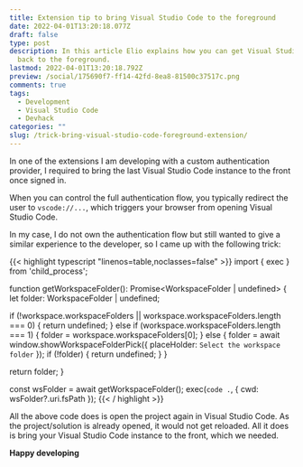 ```yaml
---
title: Extension tip to bring Visual Studio Code to the foreground
date: 2022-04-01T13:20:18.077Z
draft: false
type: post
description: In this article Elio explains how you can get Visual Studio Code to be brought
  back to the foreground.
lastmod: 2022-04-01T13:20:18.792Z
preview: /social/175690f7-ff14-42fd-8ea8-81500c37517c.png
comments: true
tags:
  - Development
  - Visual Studio Code
  - Devhack
categories: ""
slug: /trick-bring-visual-studio-code-foreground-extension/
---
```


In one of the extensions I am developing with a custom authentication provider, I required to bring the last Visual Studio Code instance to the front once signed in.

When you can control the full authentication flow, you typically redirect the user to `vscode://...`, which triggers your browser from opening Visual Studio Code.

In my case, I do not own the authentication flow but still wanted to give a similar experience to the developer, so I came up with the following trick:

{{< highlight typescript "linenos=table,noclasses=false" >}}
import { exec } from 'child_process'; 

function getWorkspaceFolder(): Promise<WorkspaceFolder | undefined> {
  let folder: WorkspaceFolder | undefined;

  if (!workspace.workspaceFolders || workspace.workspaceFolders.length === 0) {
    return undefined;
  } else if (workspace.workspaceFolders.length === 1) {
    folder = workspace.workspaceFolders[0];
  } else {
    folder = await window.showWorkspaceFolderPick({ placeHolder: `Select the workspace folder` });
    if (!folder) {
      return undefined;
    }
  }

  return folder;
}

const wsFolder = await getWorkspaceFolder();
exec(`code .`, { cwd: wsFolder?.uri.fsPath });
{{< / highlight >}}

All the above code does is open the project again in Visual Studio Code. As the project/solution is already opened, it would not get reloaded. All it does is bring your Visual Studio Code instance to the front, which we needed.

**Happy developing**